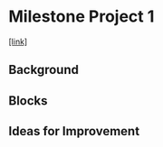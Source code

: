 # Milestone Project 1

[[link]](https://sagreenxyz.github.io/ksu-sdb-milestone-project-1/)

## Background

## Blocks

## Ideas for Improvement
